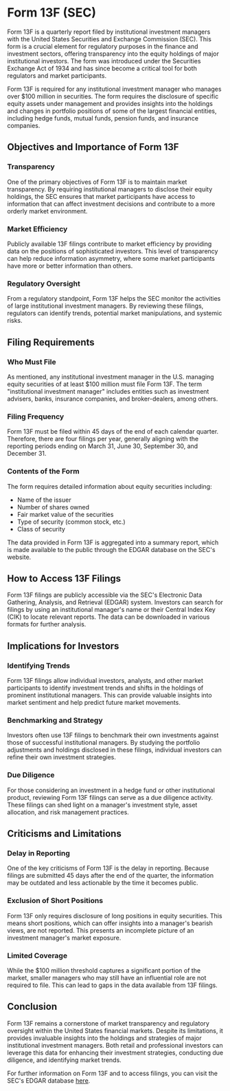# Form 13F (SEC)

Form 13F is a quarterly report filed by institutional investment managers with the United States Securities and Exchange Commission (SEC). This form is a crucial element for regulatory purposes in the finance and investment sectors, offering transparency into the equity holdings of major institutional investors. The form was introduced under the Securities Exchange Act of 1934 and has since become a critical tool for both regulators and market participants.

Form 13F is required for any institutional investment manager who manages over $100 million in securities. The form requires the disclosure of specific equity assets under management and provides insights into the holdings and changes in portfolio positions of some of the largest financial entities, including hedge funds, mutual funds, pension funds, and insurance companies.

## Objectives and Importance of Form 13F

### Transparency
One of the primary objectives of Form 13F is to maintain market transparency. By requiring institutional managers to disclose their equity holdings, the SEC ensures that market participants have access to information that can affect investment decisions and contribute to a more orderly market environment.

### Market Efficiency
Publicly available 13F filings contribute to market efficiency by providing data on the positions of sophisticated investors. This level of transparency can help reduce information asymmetry, where some market participants have more or better information than others.

### Regulatory Oversight
From a regulatory standpoint, Form 13F helps the SEC monitor the activities of large institutional investment managers. By reviewing these filings, regulators can identify trends, potential market manipulations, and systemic risks.

## Filing Requirements

### Who Must File
As mentioned, any institutional investment manager in the U.S. managing equity securities of at least $100 million must file Form 13F. The term "institutional investment manager" includes entities such as investment advisers, banks, insurance companies, and broker-dealers, among others.

### Filing Frequency
Form 13F must be filed within 45 days of the end of each calendar quarter. Therefore, there are four filings per year, generally aligning with the reporting periods ending on March 31, June 30, September 30, and December 31.

### Contents of the Form
The form requires detailed information about equity securities including:
  - Name of the issuer
  - Number of shares owned
  - Fair market value of the securities
  - Type of security (common stock, etc.)
  - Class of security 

The data provided in Form 13F is aggregated into a summary report, which is made available to the public through the EDGAR database on the SEC's website.

## How to Access 13F Filings

Form 13F filings are publicly accessible via the SEC's Electronic Data Gathering, Analysis, and Retrieval (EDGAR) system. Investors can search for filings by using an institutional manager's name or their Central Index Key (CIK) to locate relevant reports. The data can be downloaded in various formats for further analysis.

## Implications for Investors

### Identifying Trends
Form 13F filings allow individual investors, analysts, and other market participants to identify investment trends and shifts in the holdings of prominent institutional managers. This can provide valuable insights into market sentiment and help predict future market movements.

### Benchmarking and Strategy
Investors often use 13F filings to benchmark their own investments against those of successful institutional managers. By studying the portfolio adjustments and holdings disclosed in these filings, individual investors can refine their own investment strategies.

### Due Diligence
For those considering an investment in a hedge fund or other institutional product, reviewing Form 13F filings can serve as a due diligence activity. These filings can shed light on a manager's investment style, asset allocation, and risk management practices.

## Criticisms and Limitations

### Delay in Reporting
One of the key criticisms of Form 13F is the delay in reporting. Because filings are submitted 45 days after the end of the quarter, the information may be outdated and less actionable by the time it becomes public.

### Exclusion of Short Positions
Form 13F only requires disclosure of long positions in equity securities. This means short positions, which can offer insights into a manager's bearish views, are not reported. This presents an incomplete picture of an investment manager's market exposure.

### Limited Coverage
While the $100 million threshold captures a significant portion of the market, smaller managers who may still have an influential role are not required to file. This can lead to gaps in the data available from 13F filings.

## Conclusion

Form 13F remains a cornerstone of market transparency and regulatory oversight within the United States financial markets. Despite its limitations, it provides invaluable insights into the holdings and strategies of major institutional investment managers. Both retail and professional investors can leverage this data for enhancing their investment strategies, conducting due diligence, and identifying market trends.

For further information on Form 13F and to access filings, you can visit the SEC's EDGAR database [here](https://www.sec.gov/edgar/searchedgar/form13f.htm).